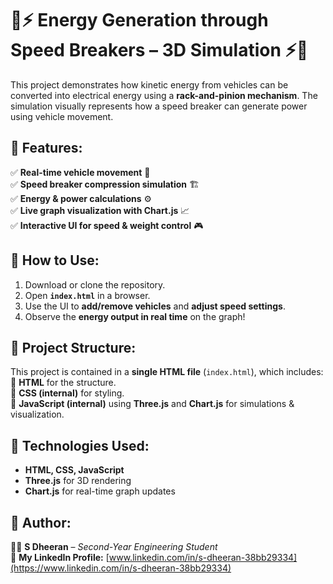 # 🚗⚡ **Energy Generation through Speed Breakers – 3D Simulation** ⚡🚗  

This project demonstrates how kinetic energy from vehicles can be converted into electrical energy using a **rack-and-pinion mechanism**. The simulation visually represents how a speed breaker can generate power using vehicle movement.  

## 🔹 **Features:**  
✅ **Real-time vehicle movement** 🚗  
✅ **Speed breaker compression simulation** 🏗️  
✅ **Energy & power calculations** ⚙️  
✅ **Live graph visualization with Chart.js** 📈  
✅ **Interactive UI for speed & weight control** 🎮  

## 🔹 **How to Use:**  
1. Download or clone the repository.  
2. Open **`index.html`** in a browser.  
3. Use the UI to **add/remove vehicles** and **adjust speed settings**.  
4. Observe the **energy output in real time** on the graph!  

## 🔹 **Project Structure:**  
This project is contained in a **single HTML file** (`index.html`), which includes:  
📌 **HTML** for the structure.  
📌 **CSS (internal)** for styling.  
📌 **JavaScript (internal)** using **Three.js** and **Chart.js** for simulations & visualization.  

## 🔹 **Technologies Used:**  
- **HTML, CSS, JavaScript**  
- **Three.js** for 3D rendering  
- **Chart.js** for real-time graph updates  

## 🔹 **Author:**  
👨‍💻 **S Dheeran** – *Second-Year Engineering Student*  
🔗 **My LinkedIn Profile:** [www.linkedin.com/in/s-dheeran-38bb29334](https://www.linkedin.com/in/s-dheeran-38bb29334)  


